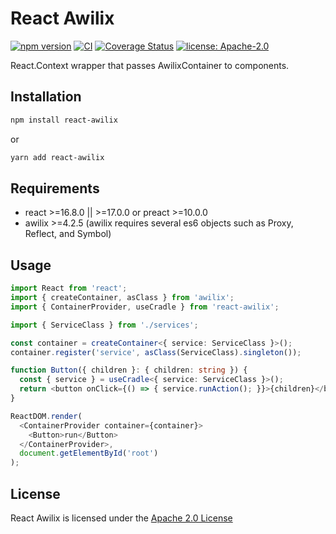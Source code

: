 # React Awilix

[![npm version](https://img.shields.io/npm/v/react-awilix)](https://www.npmjs.com/package/react-awilix)
[![CI](https://github.com/jishida/react-mvvm/actions/workflows/ci.yml/badge.svg)](https://github.com/jishida/react-awilix/actions/workflows/ci.yml)
[![Coverage Status](https://coveralls.io/repos/github/jishida/react-awilix/badge.svg?branch=master)](https://coveralls.io/github/jishida/react-awilix?branch=master)
[![license: Apache-2.0](https://img.shields.io/badge/license-Apache--2.0-blue)](http://www.apache.org/licenses/LICENSE-2.0)

React.Context wrapper that passes AwilixContainer to components.

## Installation

```bash
npm install react-awilix
```

or

```bash
yarn add react-awilix
```

## Requirements

- react >=16.8.0 || >=17.0.0 or preact >=10.0.0
- awilix >=4.2.5 (awilix requires several es6 objects such as Proxy, Reflect, and Symbol)

## Usage

```typescript
import React from 'react';
import { createContainer, asClass } from 'awilix';
import { ContainerProvider, useCradle } from 'react-awilix';

import { ServiceClass } from './services';

const container = createContainer<{ service: ServiceClass }>();
container.register('service', asClass(ServiceClass).singleton());

function Button({ children }: { children: string }) {
  const { service } = useCradle<{ service: ServiceClass }>();
  return <button onClick={() => { service.runAction(); }}>{children}</button>;
}

ReactDOM.render(
  <ContainerProvider container={container}>
    <Button>run</Button>
  </ContainerProvider>,
  document.getElementById('root')
);
```

## License

React Awilix is licensed under the [Apache 2.0 License](https://github.com/jishida/react-awilix/blob/master/LICENSE)
